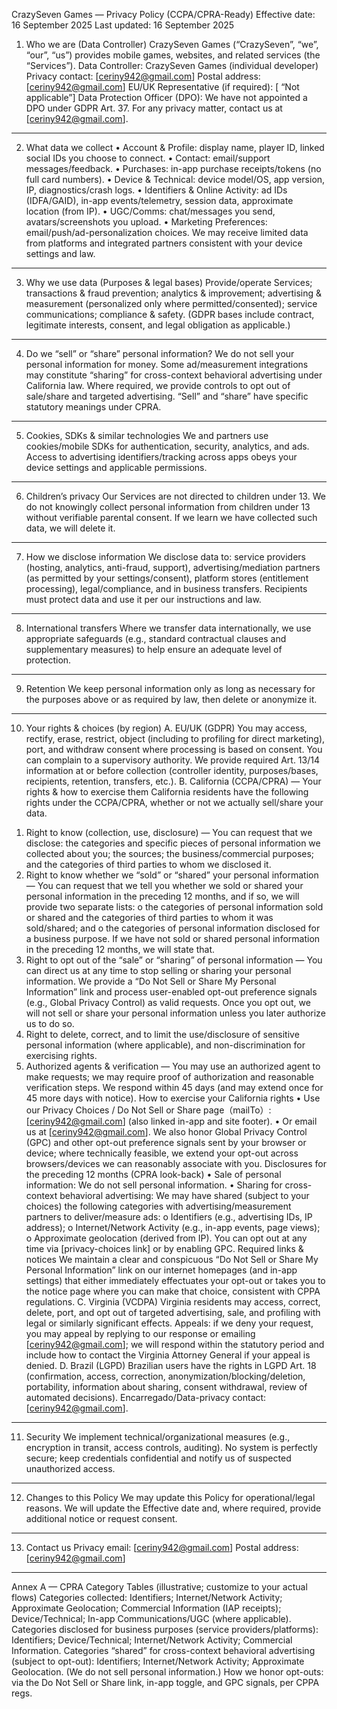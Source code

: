 CrazySeven Games — Privacy Policy (CCPA/CPRA-Ready)
Effective date: 16 September 2025
Last updated: 16 September 2025
1) Who we are (Data Controller)
CrazySeven Games (“CrazySeven”, “we”, “our”, “us”) provides mobile games, websites, and related services (the “Services”).
Data Controller: CrazySeven Games (individual developer)
Privacy contact: [ceriny942@gmail.com]
Postal address: [ceriny942@gmail.com]
EU/UK Representative (if required): [ “Not applicable”]
Data Protection Officer (DPO): We have not appointed a DPO under GDPR Art. 37. For any privacy matter, contact us at [ceriny942@gmail.com].
________________________________________
2) What data we collect
•	Account & Profile: display name, player ID, linked social IDs you choose to connect.
•	Contact: email/support messages/feedback.
•	Purchases: in-app purchase receipts/tokens (no full card numbers).
•	Device & Technical: device model/OS, app version, IP, diagnostics/crash logs.
•	Identifiers & Online Activity: ad IDs (IDFA/GAID), in-app events/telemetry, session data, approximate location (from IP).
•	UGC/Comms: chat/messages you send, avatars/screenshots you upload.
•	Marketing Preferences: email/push/ad-personalization choices.
We may receive limited data from platforms and integrated partners consistent with your device settings and law.
________________________________________
3) Why we use data (Purposes & legal bases)
Provide/operate Services; transactions & fraud prevention; analytics & improvement; advertising & measurement (personalized only where permitted/consented); service communications; compliance & safety. (GDPR bases include contract, legitimate interests, consent, and legal obligation as applicable.)
________________________________________
4) Do we “sell” or “share” personal information?
We do not sell your personal information for money. Some ad/measurement integrations may constitute “sharing” for cross-context behavioral advertising under California law. Where required, we provide controls to opt out of sale/share and targeted advertising. “Sell” and “share” have specific statutory meanings under CPRA. 
________________________________________
5) Cookies, SDKs & similar technologies
We and partners use cookies/mobile SDKs for authentication, security, analytics, and ads. Access to advertising identifiers/tracking across apps obeys your device settings and applicable permissions.
________________________________________
6) Children’s privacy
Our Services are not directed to children under 13. We do not knowingly collect personal information from children under 13 without verifiable parental consent. If we learn we have collected such data, we will delete it.
________________________________________
7) How we disclose information
We disclose data to: service providers (hosting, analytics, anti-fraud, support), advertising/mediation partners (as permitted by your settings/consent), platform stores (entitlement processing), legal/compliance, and in business transfers. Recipients must protect data and use it per our instructions and law.
________________________________________
8) International transfers
Where we transfer data internationally, we use appropriate safeguards (e.g., standard contractual clauses and supplementary measures) to help ensure an adequate level of protection.
________________________________________
9) Retention
We keep personal information only as long as necessary for the purposes above or as required by law, then delete or anonymize it.
________________________________________
10) Your rights & choices (by region)
A. EU/UK (GDPR)
You may access, rectify, erase, restrict, object (including to profiling for direct marketing), port, and withdraw consent where processing is based on consent. You can complain to a supervisory authority. We provide required Art. 13/14 information at or before collection (controller identity, purposes/bases, recipients, retention, transfers, etc.).
B. California (CCPA/CPRA) — Your rights & how to exercise them
California residents have the following rights under the CCPA/CPRA, whether or not we actually sell/share your data. 
1.	Right to know (collection, use, disclosure) — You can request that we disclose: the categories and specific pieces of personal information we collected about you; the sources; the business/commercial purposes; and the categories of third parties to whom we disclosed it. 
2.	Right to know whether we “sold” or “shared” your personal information — You can request that we tell you whether we sold or shared your personal information in the preceding 12 months, and if so, we will provide two separate lists:
o	the categories of personal information sold or shared and the categories of third parties to whom it was sold/shared; and
o	the categories of personal information disclosed for a business purpose.
If we have not sold or shared personal information in the preceding 12 months, we will state that. 
3.	Right to opt out of the “sale” or “sharing” of personal information — You can direct us at any time to stop selling or sharing your personal information. We provide a “Do Not Sell or Share My Personal Information” link and process user-enabled opt-out preference signals (e.g., Global Privacy Control) as valid requests. Once you opt out, we will not sell or share your personal information unless you later authorize us to do so.
4.	Right to delete, correct, and to limit the use/disclosure of sensitive personal information (where applicable), and non-discrimination for exercising rights. 
5.	Authorized agents & verification — You may use an authorized agent to make requests; we may require proof of authorization and reasonable verification steps. We respond within 45 days (and may extend once for 45 more days with notice).
How to exercise your California rights
•	Use our Privacy Choices / Do Not Sell or Share page（mailTo）: [ceriny942@gmail.com] (also linked in-app and site footer).
•	Or email us at [ceriny942@gmail.com].
We also honor Global Privacy Control (GPC) and other opt-out preference signals sent by your browser or device; where technically feasible, we extend your opt-out across browsers/devices we can reasonably associate with you. 
Disclosures for the preceding 12 months (CPRA look-back)
•	Sale of personal information: We do not sell personal information.
•	Sharing for cross-context behavioral advertising: We may have shared (subject to your choices) the following categories with advertising/measurement partners to deliver/measure ads:
o	Identifiers (e.g., advertising IDs, IP address);
o	Internet/Network Activity (e.g., in-app events, page views);
o	Approximate geolocation (derived from IP).
You can opt out at any time via [privacy-choices link] or by enabling GPC. 
Required links & notices
We maintain a clear and conspicuous “Do Not Sell or Share My Personal Information” link on our internet homepages (and in-app settings) that either immediately effectuates your opt-out or takes you to the notice page where you can make that choice, consistent with CPPA regulations. 
C. Virginia (VCDPA)
Virginia residents may access, correct, delete, port, and opt out of targeted advertising, sale, and profiling with legal or similarly significant effects. Appeals: if we deny your request, you may appeal by replying to our response or emailing [ceriny942@gmail.com]; we will respond within the statutory period and include how to contact the Virginia Attorney General if your appeal is denied.
D. Brazil (LGPD)
Brazilian users have the rights in LGPD Art. 18 (confirmation, access, correction, anonymization/blocking/deletion, portability, information about sharing, consent withdrawal, review of automated decisions).
Encarregado/Data-privacy contact: [ceriny942@gmail.com].
________________________________________
11) Security
We implement technical/organizational measures (e.g., encryption in transit, access controls, auditing). No system is perfectly secure; keep credentials confidential and notify us of suspected unauthorized access.
________________________________________
12) Changes to this Policy
We may update this Policy for operational/legal reasons. We will update the Effective date and, where required, provide additional notice or request consent.
________________________________________
13) Contact us
Privacy email: [ceriny942@gmail.com]
Postal address: [ceriny942@gmail.com]
________________________________________
Annex A — CPRA Category Tables (illustrative; customize to your actual flows)
Categories collected: Identifiers; Internet/Network Activity; Approximate Geolocation; Commercial Information (IAP receipts); Device/Technical; In-app Communications/UGC (where applicable).
Categories disclosed for business purposes (service providers/platforms): Identifiers; Device/Technical; Internet/Network Activity; Commercial Information.
Categories “shared” for cross-context behavioral advertising (subject to opt-out): Identifiers; Internet/Network Activity; Approximate Geolocation.
(We do not sell personal information.)
How we honor opt-outs: via the Do Not Sell or Share link, in-app toggle, and GPC signals, per CPPA regs. 

